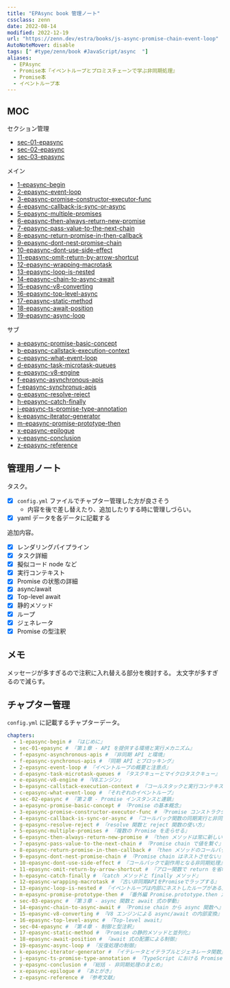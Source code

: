 ```yaml
---
title: "EPAsync book 管理ノート"
cssclass: zenn
date: 2022-08-14
modified: 2022-12-19
url: "https://zenn.dev/estra/books/js-async-promise-chain-event-loop"
AutoNoteMover: disable
tags: [" #type/zenn/book #JavaScript/async  "]
aliases:
  - EPAsync
  - Promise本『イベントループとプロミスチェーンで学ぶ非同期処理』
  - Promise本
  - イベントループ本
---
```


## MOC

セクション管理
- [sec-01-epasync](sec-01-epasync)
- [sec-02-epasync](sec-02-epasync)
- [sec-03-epasync](sec-03-epasync)

メイン
- [1-epasync-begin](1-epasync-begin)
- [2-epasync-event-loop](2-epasync-event-loop)
- [3-epasync-promise-constructor-executor-func](3-epasync-promise-constructor-executor-func)
- [4-epasync-callback-is-sync-or-async](4-epasync-callback-is-sync-or-async)
- [5-epasync-multiple-promises](5-epasync-multiple-promises)
- [6-epasync-then-always-return-new-promise](6-epasync-then-always-return-new-promise)
- [7-epasync-pass-value-to-the-next-chain](7-epasync-pass-value-to-the-next-chain)
- [8-epasync-return-promise-in-then-callback](8-epasync-return-promise-in-then-callback)
- [9-epasync-dont-nest-promise-chain](9-epasync-dont-nest-promise-chain)
- [10-epasync-dont-use-side-effect](10-epasync-dont-use-side-effect)
- [11-epasync-omit-return-by-arrow-shortcut](11-epasync-omit-return-by-arrow-shortcut)
- [12-epasync-wrapping-macrotask](12-epasync-wrapping-macrotask)
- [13-epasync-loop-is-nested](13-epasync-loop-is-nested)
- [14-epasync-chain-to-async-await](14-epasync-chain-to-async-await)
- [15-epasync-v8-converting](15-epasync-v8-converting)
- [16-epasync-top-level-async](16-epasync-top-level-async)
- [17-epasync-static-method](17-epasync-static-method)
- [18-epasync-await-position](18-epasync-await-position)
- [19-epasync-async-loop](19-epasync-async-loop)

サブ
- [a-epasync-promise-basic-concept](a-epasync-promise-basic-concept)
- [b-epasync-callstack-execution-context](b-epasync-callstack-execution-context)
- [c-epasync-what-event-loop](c-epasync-what-event-loop)
- [d-epasync-task-microtask-queues](d-epasync-task-microtask-queues)
- [e-epasync-v8-engine](e-epasync-v8-engine)
- [f-epasync-asynchronous-apis](f-epasync-asynchronous-apis)
- [f-epasync-synchronus-apis](f-epasync-synchronus-apis)
- [g-epasync-resolve-reject](g-epasync-resolve-reject)
- [h-epasync-catch-finally](h-epasync-catch-finally)
- [j-epasync-ts-promise-type-annotation](j-epasync-ts-promise-type-annotation)
- [k-epasync-iterator-generator](k-epasync-iterator-generator)
- [m-epasync-promise-prototype-then](m-epasync-promise-prototype-then)
- [x-epasync-epilogue](x-epasync-epilogue)
- [y-epasync-conclusion](y-epasync-conclusion)
- [z-epasync-reference](z-epasync-reference)

## 管理用ノート

タスク。
- [x] `config.yml` ファイルでチャプター管理した方が良さそう
  - 内容を後で差し替えたり、追加したりする時に管理しづらい。
- [x] yaml データを各データに記載する

追加内容。
- [x] レンダリングパイプライン
- [x] タスク詳細
- [x] 擬似コード node など
- [x] 実行コンテキスト
- [x] Promise の状態の詳細
- [x] async/await
- [x] Top-level await
- [x] 静的メソッド
- [x] ループ
- [x] ジェネレータ
- [x] Promise の型注釈

## メモ

メッセージが多すぎるので注釈に入れ替える部分を検討する。
太文字が多すぎるので減らす。

## チャプター管理

`config.yml` に記載するチャプターデータ。

```yaml
chapters:
  - 1-epasync-begin # 『はじめに』
  - sec-01-epasync # 『第１章 - API を提供する環境と実行メカニズム』
  - f-epasync-asynchronous-apis # 『非同期 API と環境』
  - f-epasync-synchronus-apis # 『同期 API とブロッキング』
  - 2-epasync-event-loop # 『イベントループの概要と注意点』
  - d-epasync-task-microtask-queues # 『タスクキューとマイクロタスクキュー』
  - e-epasync-v8-engine # 『V8エンジン』
  - b-epasync-callstack-execution-context # 『コールスタックと実行コンテキスト』
  - c-epasync-what-event-loop # 『それぞれのイベントループ』
  - sec-02-epasync # 『第２章 - Promise インスタンスと連鎖』
  - a-epasync-promise-basic-concept # 『Promise の基本概念』
  - 3-epasync-promise-constructor-executor-func # 『Promise コンストラクタ』と Executor 関数』
  - 4-epasync-callback-is-sync-or-async # 『コールバック関数の同期実行と非同期実行』
  - g-epasync-resolve-reject # 『resolve 関数と reject 関数の使い方』
  - 5-epasync-multiple-promises # 『複数の Promise を走らせる』
  - 6-epasync-then-always-return-new-promise # 『then メソッドは常に新しい 』Promise を返す』
  - 7-epasync-pass-value-to-the-next-chain # 『Promise chain で値を繋ぐ』
  - 8-epasync-return-promise-in-then-callback # 『then メソッドのコールバックで Promise インスタンスを返す』
  - 9-epasync-dont-nest-promise-chain # 『Promise chain はネストさせない』
  - 10-epasync-dont-use-side-effect # 『コールバックで副作用となる非同期処理』
  - 11-epasync-omit-return-by-arrow-shortcut # 『アロー関数で return を省略』する』
  - h-epasync-catch-finally # 『catch メソッドと finally メソッド』
  - 12-epasync-wrapping-macrotask # 『古い非同期APIをPromiseでラップする』
  - 13-epasync-loop-is-nested # 『イベントループは内部にネストしたループがある』
  - m-epasync-promise-prototype-then # 『番外編 Promise.prototype.then メソッドの仕様挙動』
  - sec-03-epasync # 『第３章 - async 関数と await 式の挙動』
  - 14-epasync-chain-to-async-await # 『Promise chain から async 関数へ』
  - 15-epasync-v8-converting # 『V8 エンジンによる async/await の内部変換』
  - 16-epasync-top-level-async # 『Top-level await』
  - sec-04-epasync # 『第４章 - 制御と型注釈』
  - 17-epasync-static-method # 『Promise の静的メソッドと並列化』
  - 18-epasync-await-position # 『await 式の配置による制御』
  - 19-epasync-async-loop # 『反復処理の制御』
  - k-epasync-iterator-generator # 『イテレータとイテラブルとジェネレータ関数』
  - j-epasync-ts-promise-type-annotation # 『TypeScript における Promise の型注釈』
  - y-epasync-conclusion # 『総括 - 非同期処理のまとめ』
  - x-epasync-epilogue # 『あとがき』
  - z-epasync-reference # 『参考文献』
```
